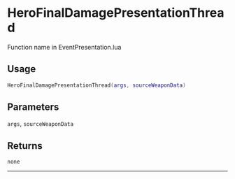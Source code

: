 # HeroFinalDamagePresentationThread
Function name in EventPresentation.lua
## Usage
```lua
HeroFinalDamagePresentationThread(args, sourceWeaponData)
```
## Parameters
`args`, `sourceWeaponData`
## Returns
`none`

---